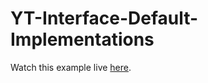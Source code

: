 # YT-Interface-Default-Implementations
Watch this example live [here](https://youtu.be/ORs_U2dZeWM).